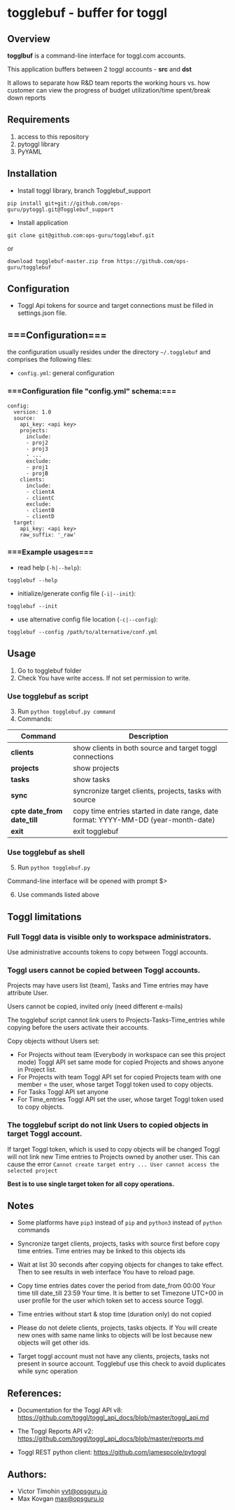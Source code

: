 # togglebuf - buffer for toggl

## Overview

**togglbuf** is a command-line interface for toggl.com accounts.

This application buffers between 2 toggl accounts - **src** and **dst**

It allows to separate how R&D team reports the working hours vs. how customer can view the progress of budget utilization/time spent/break down reports


## Requirements

1. access to this repository
2. pytoggl library
3. PyYAML


## Installation

* Install toggl library, branch Togglebuf_support

`pip install git+git://github.com/ops-guru/pytoggl.git@Togglebuf_support`

* Install application

`git clone git@github.com:ops-guru/togglebuf.git`

or

`download togglebuf-master.zip from https://github.com/ops-guru/togglebuf`


## Configuration

* Toggl Api tokens for source and target connections must be filled in settings.json file. 


## ===Configuration===

the configuration usually resides under the directory `~/.togglebuf` and comprises the following files:
- `config.yml`: general configuration

### ===Configuration file "config.yml" schema:===

```
config:
  version: 1.0
  source:
    api_key: <api key>
    projects:
      include:
      - proj2
      - proj3
      - ...
      exclude:
      - proj1
      - projB
    clients:
      include:
      - clientA
      - clientC
      exclude:
      - clientB
      - clientD
  target:
    api_key: <api key>
    raw_suffix: '_raw'
```


### ===Example usages===

* read help (`-h|--help`):
```
togglebuf --help
```

* initialize/generate config file (`-i|--init`):
```
togglebuf --init
```

* use alternative config file location (`-c|--config`):
```
togglebuf --config /path/to/alternative/conf.yml
```


## Usage

1. Go to togglebuf folder
2. Check You have write access. If not set permission to write.
### Use togglebuf as script
3. Run `python togglebuf.py command`
4. Commands:

| Command | Description |
|---------|-------------|
| **clients** | show clients in both source and target toggl connections |
| **projects** | show projects |
| **tasks** | show tasks |
| **sync** | syncronize target clients, projects, tasks with source |
| **cpte date_from date_till** | copy time entries started in date range, date format: YYYY-MM-DD (year-month-date) |
| **exit** | exit togglebuf |

### Use togglebuf as shell
5. Run `python togglebuf.py`

Command-line interface will be opened with prompt $>

6. Use commands listed above

## Toggl limitations

### Full Toggl data is visible only to workspace administrators.

Use administrative accounts tokens to copy between Toggl accounts.

### Toggl users cannot be copied between Toggl accounts. 

Projects may have users list (team), Tasks and Time entries may have attribute User.

Users cannot be copied, invited only (need different e-mails)

The togglebuf script cannot link users to Projects-Tasks-Time_entries while copying
before the users activate their accounts.

Copy objects without Users set:

* For Projects without team (Everybody in workspace can see this project mode)
Toggl API set same mode for copied Projects and shows anyone in Project list.
* For Projects with team Toggl API set for copied Projects team with one
member = the user, whose target Toggl token used to copy objects.
* For Tasks Toggl API set anyone
* For Time_entries Toggl API set the user, whose target Toggl token used to copy objects.

### The togglebuf script do not link Users to copied objects in target Toggl account.

If target Toggl token, which is used to copy objects will be changed Toggl will not
link new Time entries to Projects owned by another user. This can cause the error
`Cannot create target entry ... User cannot access the selected project`

**Best is to use single target token for all copy operations.**

## Notes

* Some platforms have `pip3` instead of `pip` and `python3` instead of `python` commands

* Syncronize target clients, projects, tasks with source first before copy time entries.
Time entries may be linked to this objects ids

* Wait at list 30 seconds after copying objects for changes to take effect. Then to see
results in web interface You have to reload page.

* Copy time entries dates cover the period from date_from 00:00 Your time till date_till
23:59 Your time. It is better to set Timezone UTC+00 in user profile for the user
which token set to access source Toggl.

* Time entries without start & stop time (duration only) do not copied

* Please do not delete clients, projects, tasks objects. If You will create new ones
with same name links to objects will be lost because new objects will get other ids.

* Target toggl account must not have any clients, projects, tasks not present in
source account. Togglebuf use this check to avoid duplicates while sync operation

## References:

- Documentation for the Toggl API v8: <https://github.com/toggl/toggl_api_docs/blob/master/toggl_api.md>

- The Toggl Reports API v2: <https://github.com/toggl/toggl_api_docs/blob/master/reports.md>

- Toggl REST python client: <https://github.com/jamespcole/pytoggl>

## Authors:

- Victor Timohin <vvt@opsguru.io>
- Max Kovgan <max@opsguru.io>
